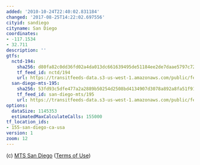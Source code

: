 ```yaml
---
added: '2010-10-24T22:40:02.831184'
changed: '2017-08-25T14:22:02.697556'
cityid: sandiego
cityname: San Diego
coordinates:
- -117.1534
- 32.711
description: ''
gtfs:
  nctd-194:
    sha256: d80fa82c0dd36fd02a4da013dc661639495de51184ee2de7daae5797c7208863
    tf_feed_id: nctd/194
    url: https://transitfeeds-data.s3-us-west-1.amazonaws.com/public/feeds/nctd/194/20170530/gtfs.zip
  san-diego-mts-195:
    sha256: 53fd93c5dfe477a2a2889b50254d2508bd4134907d3078a892a8fa51f916c667
    tf_feed_id: san-diego-mts/195
    url: https://transitfeeds-data.s3-us-west-1.amazonaws.com/public/feeds/san-diego-mts/195/20170823/gtfs.zip
options:
  dataSize: 1145353
  estimatedMaxCalculateCalls: 155000
tf_location_ids:
- 155-san-diego-ca-usa
version: 1
zoom: 12
---
```


(c) [MTS San Diego](http://www.sdmts.com/) ([Terms of Use](http://developer.sdmts.com/Developer/TermsUse.aspx))
